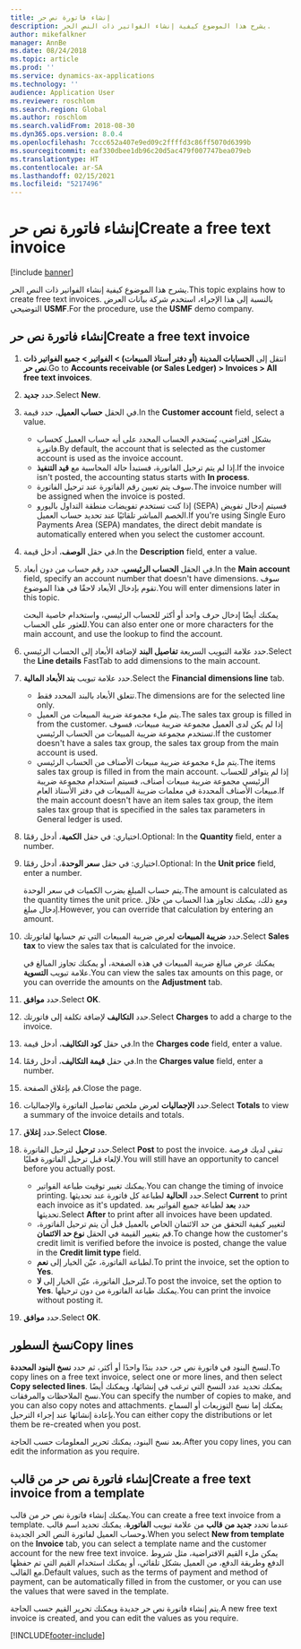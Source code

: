 ```yaml
---
title: إنشاء فاتورة نص حر
description: يشرح هذا الموضوع كيفية إنشاء الفواتير ذات النص الحر‬.
author: mikefalkner
manager: AnnBe
ms.date: 08/24/2018
ms.topic: article
ms.prod: ''
ms.service: dynamics-ax-applications
ms.technology: ''
audience: Application User
ms.reviewer: roschlom
ms.search.region: Global
ms.author: roschlom
ms.search.validFrom: 2018-08-30
ms.dyn365.ops.version: 8.0.4
ms.openlocfilehash: 7ccc652a407e9ed09c2ffffd3c86ff5070d6399b
ms.sourcegitcommit: eaf330dbee1db96c20d5ac479f007747bea079eb
ms.translationtype: HT
ms.contentlocale: ar-SA
ms.lasthandoff: 02/15/2021
ms.locfileid: "5217496"
---
```

# <a name="create-a-free-text-invoice"></a><span data-ttu-id="11782-103">إنشاء فاتورة نص حر</span><span class="sxs-lookup"><span data-stu-id="11782-103">Create a free text invoice</span></span>

[!include [banner](../includes/banner.md)]

<span data-ttu-id="11782-104">يشرح هذا الموضوع كيفية إنشاء الفواتير ذات النص الحر‬.</span><span class="sxs-lookup"><span data-stu-id="11782-104">This topic explains how to create free text invoices.</span></span> <span data-ttu-id="11782-105">بالنسبة إلى هذا الإجراء، استخدم شركة بيانات العرض التوضيحي **USMF**.</span><span class="sxs-lookup"><span data-stu-id="11782-105">For the procedure, use the **USMF** demo company.</span></span>

## <a name="create-a-free-text-invoice"></a><span data-ttu-id="11782-106">إنشاء فاتورة نص حر</span><span class="sxs-lookup"><span data-stu-id="11782-106">Create a free text invoice</span></span>

1. <span data-ttu-id="11782-107">انتقل إلى **الحسابات المدينة (أو دفتر أستاذ المبيعات) \> الفواتير \> جميع الفواتير ذات نص حر‬**.</span><span class="sxs-lookup"><span data-stu-id="11782-107">Go to **Accounts receivable (or Sales Ledger) \> Invoices \> All free text invoices**.</span></span>
2. <span data-ttu-id="11782-108">حدد **جديد**.</span><span class="sxs-lookup"><span data-stu-id="11782-108">Select **New**.</span></span>
3. <span data-ttu-id="11782-109">في الحقل **حساب العميل**، حدد قيمة.</span><span class="sxs-lookup"><span data-stu-id="11782-109">In the **Customer account** field, select a value.</span></span>

    * <span data-ttu-id="11782-110">بشكل افتراضي، يُستخدم الحساب المحدد على أنه حساب العميل كحساب فاتورة.</span><span class="sxs-lookup"><span data-stu-id="11782-110">By default, the account that is selected as the customer account is used as the invoice account.</span></span>
    * <span data-ttu-id="11782-111">إذا لم يتم ترحيل الفاتورة، فستبدأ حالة المحاسبة مع **قيد التنفيذ‬**.</span><span class="sxs-lookup"><span data-stu-id="11782-111">If the invoice isn't posted, the accounting status starts with **In process**.</span></span>
    * <span data-ttu-id="11782-112">سوف يتم تعيين رقم الفاتورة عند ترحيل الفاتورة.</span><span class="sxs-lookup"><span data-stu-id="11782-112">The invoice number will be assigned when the invoice is posted.</span></span>
    * <span data-ttu-id="11782-113">إذا كنت تستخدم تفويضات منطقة التداول باليورو (SEPA) فسيتم إدخال تفويض الخصم المباشر‬ تلقائيًا عند تحديد حساب العميل.</span><span class="sxs-lookup"><span data-stu-id="11782-113">If you're using Single Euro Payments Area (SEPA) mandates, the direct debit mandate is automatically entered when you select the customer account.</span></span>

4. <span data-ttu-id="11782-114">في حقل **الوصف**، أدخل قيمة.</span><span class="sxs-lookup"><span data-stu-id="11782-114">In the **Description** field, enter a value.</span></span>
5. <span data-ttu-id="11782-115">في الحقل **الحساب الرئيسي**، حدد رقم حساب من دون أبعاد.</span><span class="sxs-lookup"><span data-stu-id="11782-115">In the **Main account** field, specify an account number that doesn't have dimensions.</span></span> <span data-ttu-id="11782-116">سوف تقوم بإدخال الأبعاد لاحقًا في هذا الموضوع.</span><span class="sxs-lookup"><span data-stu-id="11782-116">You will enter dimensions later in this topic.</span></span>

    <span data-ttu-id="11782-117">يمكنك أيضًا إدخال حرف واحد أو أكثر للحساب الرئيسي، واستخدام خاصية البحث للعثور على الحساب.</span><span class="sxs-lookup"><span data-stu-id="11782-117">You can also enter one or more characters for the main account, and use the lookup to find the account.</span></span>

6. <span data-ttu-id="11782-118">حدد علامة التبويب السريعة **تفاصيل البند** لإضافة الأبعاد إلى الحساب الرئيسي.</span><span class="sxs-lookup"><span data-stu-id="11782-118">Select the **Line details** FastTab to add dimensions to the main account.</span></span>
7. <span data-ttu-id="11782-119">حدد علامة تبويب **بند الأبعاد المالية**.</span><span class="sxs-lookup"><span data-stu-id="11782-119">Select the **Financial dimensions line** tab.</span></span>

    * <span data-ttu-id="11782-120">تتعلق الأبعاد بالبند المحدد فقط.</span><span class="sxs-lookup"><span data-stu-id="11782-120">The dimensions are for the selected line only.</span></span>
    * <span data-ttu-id="11782-121">يتم ملء مجموعة ضريبة المبيعات من العميل.</span><span class="sxs-lookup"><span data-stu-id="11782-121">The sales tax group is filled in from the customer.</span></span> <span data-ttu-id="11782-122">إذا لم يكن لدى العميل مجموعة ضريبة مبيعات، فسوف تستخدم مجموعة ضريبة المبيعات من الحساب الرئيسي.</span><span class="sxs-lookup"><span data-stu-id="11782-122">If the customer doesn't have a sales tax group, the sales tax group from the main account is used.</span></span>
    * <span data-ttu-id="11782-123">يتم ملء مجموعة ضريبة مبيعات الأصناف من الحساب الرئيسي.</span><span class="sxs-lookup"><span data-stu-id="11782-123">The items sales tax group is filled in from the main account.</span></span> <span data-ttu-id="11782-124">إذا لم يتوافر للحساب الرئيسي مجموعة ضريبة مبيعات أصناف، فسيتم استخدام مجموعة ضريبة مبيعات الأصناف المحددة في معلمات ضريبة المبيعات في دفتر الأستاذ العام.</span><span class="sxs-lookup"><span data-stu-id="11782-124">If the main account doesn't have an item sales tax group, the item sales tax group that is specified in the sales tax parameters in General ledger is used.</span></span>

8. <span data-ttu-id="11782-125">اختياري: في حقل **الكمية**، أدخل رقمًا.</span><span class="sxs-lookup"><span data-stu-id="11782-125">Optional: In the **Quantity** field, enter a number.</span></span>
9. <span data-ttu-id="11782-126">اختياري: في حقل **سعر الوحدة**، أدخل رقمًا.</span><span class="sxs-lookup"><span data-stu-id="11782-126">Optional: In the **Unit price** field, enter a number.</span></span>

    <span data-ttu-id="11782-127">يتم حساب المبلغ بضرب الكميات في سعر الوحدة.</span><span class="sxs-lookup"><span data-stu-id="11782-127">The amount is calculated as the quantity times the unit price.</span></span> <span data-ttu-id="11782-128">ومع ذلك، يمكنك تجاوز هذا الحساب من خلال إدخال مبلغ.</span><span class="sxs-lookup"><span data-stu-id="11782-128">However, you can override that calculation by entering an amount.</span></span>

10. <span data-ttu-id="11782-129">حدد **ضريبة المبيعات** لعرض ضريبة المبيعات التي تم حسابها لفاتورتك.</span><span class="sxs-lookup"><span data-stu-id="11782-129">Select **Sales tax** to view the sales tax that is calculated for the invoice.</span></span>

    <span data-ttu-id="11782-130">يمكنك عرض مبالغ ضريبة المبيعات في هذه الصفحة، أو يمكنك تجاوز المبالغ في علامة تبويب **التسوية**.</span><span class="sxs-lookup"><span data-stu-id="11782-130">You can view the sales tax amounts on this page, or you can override the amounts on the **Adjustment** tab.</span></span>

11. <span data-ttu-id="11782-131">حدد **موافق**.</span><span class="sxs-lookup"><span data-stu-id="11782-131">Select **OK**.</span></span>
12. <span data-ttu-id="11782-132">حدد **التكاليف** لإضافة تكلفة إلى فاتورتك.</span><span class="sxs-lookup"><span data-stu-id="11782-132">Select **Charges** to add a charge to the invoice.</span></span>
13. <span data-ttu-id="11782-133">في حقل **كود التكاليف‬**، أدخل قيمة.</span><span class="sxs-lookup"><span data-stu-id="11782-133">In the **Charges code** field, enter a value.</span></span>
14. <span data-ttu-id="11782-134">في حقل **قيمة التكاليف**، أدخل رقمًا.</span><span class="sxs-lookup"><span data-stu-id="11782-134">In the **Charges value** field, enter a number.</span></span>
15. <span data-ttu-id="11782-135">قم بإغلاق الصفحة.</span><span class="sxs-lookup"><span data-stu-id="11782-135">Close the page.</span></span>
16. <span data-ttu-id="11782-136">حدد **الإجماليات** لعرض ملخص تفاصيل الفاتورة والإجماليات.</span><span class="sxs-lookup"><span data-stu-id="11782-136">Select **Totals** to view a summary of the invoice details and totals.</span></span>
17. <span data-ttu-id="11782-137">حدد **إغلاق**.</span><span class="sxs-lookup"><span data-stu-id="11782-137">Select **Close**.</span></span>
18. <span data-ttu-id="11782-138">حدد **ترحيل** لترحيل الفاتورة.</span><span class="sxs-lookup"><span data-stu-id="11782-138">Select **Post** to post the invoice.</span></span> <span data-ttu-id="11782-139">تبقى لديك فرصة لإلغاء قبل ترحيل الفاتورة فعليًا.</span><span class="sxs-lookup"><span data-stu-id="11782-139">You will still have an opportunity to cancel before you actually post.</span></span>

    * <span data-ttu-id="11782-140">يمكنك تغيير توقيت طباعة الفواتير.</span><span class="sxs-lookup"><span data-stu-id="11782-140">You can change the timing of invoice printing.</span></span> <span data-ttu-id="11782-141">حدد **الحالية** لطباعة كل فاتورة عند تحديثها.</span><span class="sxs-lookup"><span data-stu-id="11782-141">Select **Current** to print each invoice as it's updated.</span></span> <span data-ttu-id="11782-142">حدد **بعد** لطباعة جميع الفواتير بعد تحديثها.</span><span class="sxs-lookup"><span data-stu-id="11782-142">Select **After** to print after all invoices have been updated.</span></span>
    * <span data-ttu-id="11782-143">لتغيير كيفية التحقق من حد الائتمان الخاص بالعميل قبل أن يتم ترحيل الفاتورة، قم بتغيير القيمة في الحقل **نوع حد الائتمان**.</span><span class="sxs-lookup"><span data-stu-id="11782-143">To change how the customer's credit limit is verified before the invoice is posted, change the value in the **Credit limit type** field.</span></span>
    * <span data-ttu-id="11782-144">لطباعة الفاتورة، عيّن الخيار إلى **نعم**.</span><span class="sxs-lookup"><span data-stu-id="11782-144">To print the invoice, set the option to **Yes**.</span></span>
    * <span data-ttu-id="11782-145">لترحيل الفاتورة، عيّن الخيار إلى **لا**.</span><span class="sxs-lookup"><span data-stu-id="11782-145">To post the invoice, set the option to **Yes**.</span></span> <span data-ttu-id="11782-146">يمكنك طباعة الفاتورة من دون ترحيلها.</span><span class="sxs-lookup"><span data-stu-id="11782-146">You can print the invoice without posting it.</span></span>

19. <span data-ttu-id="11782-147">حدد **موافق**.</span><span class="sxs-lookup"><span data-stu-id="11782-147">Select **OK**.</span></span>

## <a name="copy-lines"></a><span data-ttu-id="11782-148">نسخ السطور</span><span class="sxs-lookup"><span data-stu-id="11782-148">Copy lines</span></span>
<span data-ttu-id="11782-149">لنسخ البنود في فاتورة نص حر، حدد بندًا واحدًا أو أكثر، ثم حدد **نسخ البنود المحددة**.</span><span class="sxs-lookup"><span data-stu-id="11782-149">To copy lines on a free text invoice, select one or more lines, and then select **Copy selected lines**.</span></span> <span data-ttu-id="11782-150">يمكنك تحديد عدد النسخ التي ترغب في إنشائها، ويمكنك أيضًا نسخ الملاحظات والمرفقات.</span><span class="sxs-lookup"><span data-stu-id="11782-150">You can specify the number of copies to make, and you can also copy notes and attachments.</span></span> <span data-ttu-id="11782-151">يمكنك إما نسخ التوزيعات أو السماح بإعادة إنشائها عند إجراء الترحيل.</span><span class="sxs-lookup"><span data-stu-id="11782-151">You can either copy the distributions or let them be re-created when you post.</span></span>

<span data-ttu-id="11782-152">بعد نسخ البنود، يمكنك تحرير المعلومات حسب الحاجة.</span><span class="sxs-lookup"><span data-stu-id="11782-152">After you copy lines, you can edit the information as you require.</span></span>

## <a name="create-a-free-text-invoice-from-a-template"></a><span data-ttu-id="11782-153">إنشاء فاتورة نص حر من قالب</span><span class="sxs-lookup"><span data-stu-id="11782-153">Create a free text invoice from a template</span></span>
<span data-ttu-id="11782-154">يمكنك إنشاء فاتورة نص حر من قالب.</span><span class="sxs-lookup"><span data-stu-id="11782-154">You can create a free text invoice from a template.</span></span> <span data-ttu-id="11782-155">عندما تحدد **جديد من قالب** من علامة تبويب **الفاتورة**، يمكنك تحديد اسم قالب وحساب العميل لفاتورة النص الحر الجديدة.</span><span class="sxs-lookup"><span data-stu-id="11782-155">When you select **New from template** on the **Invoice** tab, you can select a template name and the customer account for the new free text invoice.</span></span> <span data-ttu-id="11782-156">يمكن ملء القيم الافتراضية، مثل شروط الدفع وطريقة الدفع، من العميل بشكل تلقائي، أو يمكنك استخدام القيم التي تم حفظها مع القالب.</span><span class="sxs-lookup"><span data-stu-id="11782-156">Default values, such as the terms of payment and method of payment, can be automatically filled in from the customer, or you can use the values that were saved in the template.</span></span>

<span data-ttu-id="11782-157">يتم إنشاء فاتورة نص حر جديدة ويمكنك تحرير القيم حسب الحاجة.</span><span class="sxs-lookup"><span data-stu-id="11782-157">A new free text invoice is created, and you can edit the values as you require.</span></span>


[!INCLUDE[footer-include](../../includes/footer-banner.md)]